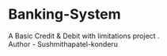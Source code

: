 # Banking-System
A Basic Credit & Debit with limitations project . <br>
Author - Sushmithapatel-konderu
